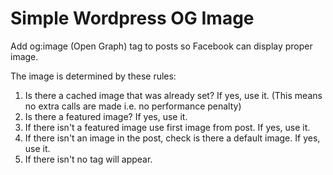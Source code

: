 Simple Wordpress OG Image
========================

Add og:image (Open Graph) tag to posts so Facebook can display proper image. 

The image is determined by these rules:   
1. Is there a cached image that was already set? If yes, use it. (This means no extra calls are made i.e. no performance penalty)   
2. Is there a featured image? If yes, use it.   
3. If there isn't a featured image use first image from post. If yes, use it.
4. If there isn't an image in the post, check is there a default image. If yes, use it.
5. If there isn't no tag will appear.
